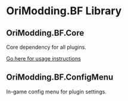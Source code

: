 # OriModding.BF Library

## OriModding.BF.Core

Core dependency for all plugins.

[Go here for usage instructions](./OriModding.BF.Core/README.md)

## OriModding.BF.ConfigMenu

In-game config menu for plugin settings.
